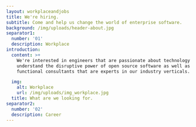 ```yaml
---
layout: workplaceandjobs
title: We're hiring.
subtitle: Come and help us change the world of enterprise software.
background: /img/uploads/header-about.jpg
separator1:
  number: '01'
  description: Workplace
introduction:
  content: >+
    We're interested in engineers that are passionate about technology and
    understand the disruptive power of open source software as well as
    functional consultants that are experts in our industry verticals.

  img:
    alt: Workplace
    url: /img/uploads/img_workplace.jpg
  title: What are we looking for.
separator2:
  number: '02'
  description: Career
---
```

